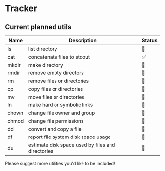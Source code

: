 # Tracker

## Current planned utils

| Name  | Description                                       | Status             |
| ----- | ------------------------------------------------- | ------------------ |
| ls    | list directory                                    | :red_circle:       |
| cat   | concatenate files to stdout                       | :white_check_mark: |
| mkdir | make directory                                    | :construction:     |
| rmdir | remove empty directory                            | :red_circle:       |
| rm    | remove files or directories                       | :red_circle:       |
| cp    | copy files or directories                         | :red_circle:       |
| mv    | move files or directories                         | :red_circle:       |
| ln    | make hard or symbolic links                       | :red_circle:       |
| chown | change file owner and group                       | :red_circle:       |
| chmod | change file permissions                           | :red_circle:       |
| dd    | convert and copy a file                           | :red_circle:       |
| df    | report file system disk space usage               | :red_circle:       |
| du    | estimate disk space used by files and directories | :red_circle:       |

Please suggest more utilities you'd like to be included!
